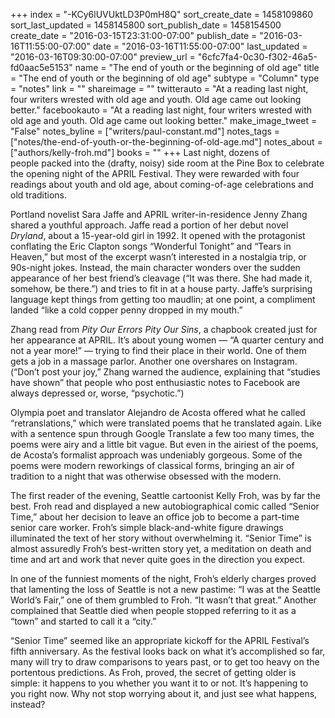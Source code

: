 +++
index = "-KCy6lUVUktLD3P0mH8Q"
sort_create_date = 1458109860
sort_last_updated = 1458145800
sort_publish_date = 1458154500
create_date = "2016-03-15T23:31:00-07:00"
publish_date = "2016-03-16T11:55:00-07:00"
date = "2016-03-16T11:55:00-07:00"
last_updated = "2016-03-16T09:30:00-07:00"
preview_url = "6cfc7fa4-0c30-f302-46a5-fd0aac5e5153"
name = "The end of youth or the beginning of old age"
title = "The end of youth or the beginning of old age"
subtype = "Column"
type = "notes"
link = ""
shareimage = ""
twitterauto = "At a reading last night, four writers wrested with old age and youth. Old age came out looking better."
facebookauto = "At a reading last night, four writers wrested with old age and youth. Old age came out looking better."
make_image_tweet = "False"
notes_byline = ["writers/paul-constant.md"]
notes_tags = ["notes/the-end-of-youth-or-the-beginning-of-old-age.md"]
notes_about = ["authors/kelly-froh.md"]
books = ""
+++
Last night, dozens of people packed into the (drafty, noisy) side room at the Pine Box to celebrate the opening night of the APRIL Festival. They were rewarded with four readings about youth and old age, about coming-of-age celebrations and old traditions.

Portland novelist Sara Jaffe and APRIL writer-in-residence Jenny Zhang shared a youthful approach. Jaffe read a portion of her debut novel *Dryland*, about a 15-year-old girl in 1992. It opened with the protagonist conflating the Eric Clapton songs “Wonderful Tonight” and “Tears in Heaven,” but most of the excerpt wasn’t interested in a nostalgia trip, or 90s-night jokes. Instead, the main character wonders over the sudden appearance of her best friend’s cleavage (“It was there. She had made it, somehow, be there.”) and tries to fit in at a house party. Jaffe’s surprising language kept things from getting too maudlin; at one point, a compliment landed “like a cold copper penny dropped in my mouth.” 

Zhang read from *Pity Our Errors Pity Our Sins*, a chapbook created just for her appearance at APRIL. It’s about young women — “A quarter century and not a year more!” — trying to find their place in their world. One of them gets a job in a massage parlor. Another one overshares on Instagram. (“Don’t post your joy,” Zhang warned the audience, explaining that “studies have shown” that people who post enthusiastic notes to Facebook are always depressed or, worse, “psychotic.”) 

Olympia poet and translator Alejandro de Acosta offered what he called “retranslations,” which were translated poems that he translated again. Like with a sentence spun through Google Translate a few too many times, the poems were airy and a little bit vague. But even in the airiest of the poems, de Acosta’s formalist approach was undeniably gorgeous.  Some of the poems were modern reworkings of classical forms, bringing an air of tradition to a night that was otherwise obsessed with the modern.

The first reader of the evening, Seattle cartoonist Kelly Froh, was by far the best. Froh read and displayed a new autobiographical comic called “Senior Time,” about her decision to leave an office job to become a part-time senior care worker. Froh’s simple black-and-white figure drawings illuminated the text of her story without overwhelming it. “Senior Time” is almost assuredly Froh’s best-written story yet, a meditation on death and time and art and work that never quite goes in the direction you expect. 

In one of the funniest moments of the night, Froh’s elderly charges proved that lamenting the loss of Seattle is not a new pastime: “I was at the Seattle World’s Fair,” one of them grumbled to  Froh. “It wasn’t that great.” Another complained that Seattle died when people stopped referring to it as a “town” and started to call it a “city.” 

“Senior Time” seemed like an appropriate kickoff for the APRIL Festival’s fifth anniversary. As the festival looks back on what it’s accomplished so far, many will try to draw comparisons to years past, or to get too heavy on the portentous predictions. As Froh, proved, the secret of getting older is simple: it happens to you whether you want it to or not. It’s happening to you right now. Why not stop worrying about it, and just see what happens, instead?
